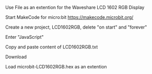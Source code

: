 Use File as an extention for the Waveshare LCD 1602 RGB Display

Start MakeCode for micro:bit  https://makecode.microbit.org/

Create a new project, LCD1602RGB, delete "on start" and "forever"

Enter "JavaScript"

Copy and paste content of LCD1602RGB.txt

Download

Load microbit-LCD1602RGB.hex as an extention
